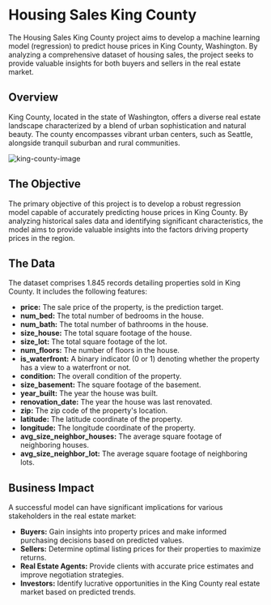 # Housing Sales King County

The Housing Sales King County project aims to develop a machine learning model (regression) to predict house prices in King County, Washington. By analyzing a comprehensive dataset of housing sales, the project seeks to provide valuable insights for both buyers and sellers in the real estate market.

## Overview

King County, located in the state of Washington, offers a diverse real estate landscape characterized by a blend of urban sophistication and natural beauty. The county encompasses vibrant urban centers, such as Seattle, alongside tranquil suburban and rural communities.

![king-county-image](https://github.com/guilhermegarcia-ai/ml-regression-models/assets/62107649/5f314ba7-e8ea-4427-ab82-ba63ad569adb)

## The Objective

The primary objective of this project is to develop a robust regression model capable of accurately predicting house prices in King County. By analyzing historical sales data and identifying significant characteristics, the model aims to provide valuable insights into the factors driving property prices in the region.

## The Data

The dataset comprises 1.845 records detailing properties sold in King County. It includes the following features:
															
- **price:** The sale price of the property, is the prediction target.
- **num_bed:** The total number of bedrooms in the house.
- **num_bath:** The total number of bathrooms in the house.
- **size_house:** The total square footage of the house.
- **size_lot:** The total square footage of the lot.
- **num_floors:** The number of floors in the house.
- **is_waterfront:** A binary indicator (0 or 1) denoting whether the property has a view to a waterfront or not.
- **condition:** The overall condition of the property.
- **size_basement:** The square footage of the basement.
- **year_built:** The year the house was built.
- **renovation_date:** The year the house was last renovated.
- **zip:** The zip code of the property's location.
- **latitude:** The latitude coordinate of the property.
- **longitude:** The longitude coordinate of the property.
- **avg_size_neighbor_houses:** The average square footage of neighboring houses.
- **avg_size_neighbor_lot:** The average square footage of neighboring lots.

## Business Impact

A successful model can have significant implications for various stakeholders in the real estate market:

- **Buyers:** Gain insights into property prices and make informed purchasing decisions based on predicted values.
- **Sellers:** Determine optimal listing prices for their properties to maximize returns.
- **Real Estate Agents:** Provide clients with accurate price estimates and improve negotiation strategies.
- **Investors:** Identify lucrative opportunities in the King County real estate market based on predicted trends.
